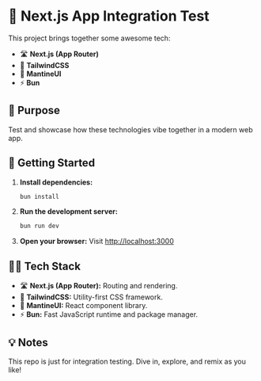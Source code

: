 # 🚀 Next.js App Integration Test

This project brings together some awesome tech:

- 🛣️ **Next.js (App Router)**
- 🎨 **TailwindCSS**
- 🧩 **MantineUI**
- ⚡ **Bun**

## 🎯 Purpose

Test and showcase how these technologies vibe together in a modern web app.

## 🏁 Getting Started

1. **Install dependencies:**
    ```bash
    bun install
    ```

2. **Run the development server:**
    ```bash
    bun run dev
    ```

3. **Open your browser:**
    Visit [http://localhost:3000](http://localhost:3000)

## 🧑‍💻 Tech Stack

- 🛣️ **Next.js (App Router):** Routing and rendering.
- 🎨 **TailwindCSS:** Utility-first CSS framework.
- 🧩 **MantineUI:** React component library.
- ⚡ **Bun:** Fast JavaScript runtime and package manager.

## 💡 Notes

This repo is just for integration testing. Dive in, explore, and remix as you like!
